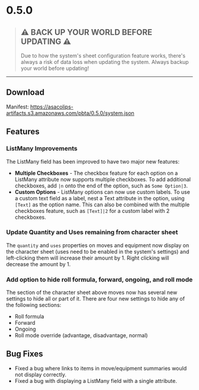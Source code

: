 # 0.5.0

> ## ⚠️ BACK UP YOUR WORLD BEFORE UPDATING ⚠️
>
> Due to how the system's sheet configuration feature works, there's always a risk of data loss when updating the system. Always backup your world before updating!

--------------------------------------------------------------------------------

## Download

Manifest: https://asacolips-artifacts.s3.amazonaws.com/pbta/0.5.0/system.json

## Features

### ListMany Improvements

The ListMany field has been improved to have two major new features:

- **Multiple Checkboxes** - The checkbox feature for each option on a ListMany attribute now supports multiple checkboxes. To add additional checkboxes, add `|n` onto the end of the option, such as `Some Option|3`.
- **Custom Options** - ListMany options can now use custom labels. To use a custom text field as a label, nest a Text attribute in the option, using `[Text]` as the option name. This can also be combined with the multiple checkboxes feature, such as `[Text]|2` for a custom label with 2 checkboxes.

### Update Quantity and Uses remaining from character sheet

The `quantity` and `uses` properties on moves and equipment now display on the character sheet (uses need to be enabled in the system's settings) and left-clicking them will increase their amount by 1. Right clicking will decrease the amount by 1.

### Add option to hide roll formula, forward, ongoing, and roll mode

The section of the character sheet above moves now has several new settings to hide all or part of it. There are four new settings to hide any of the following sections:

- Roll formula
- Forward
- Ongoing
- Roll mode override (advantage, disadvantage, normal)

## Bug Fixes

- Fixed a bug where links to items in move/equipment summaries would not display correctly.
- Fixed a bug with displaying a ListMany field with a single attribute.

